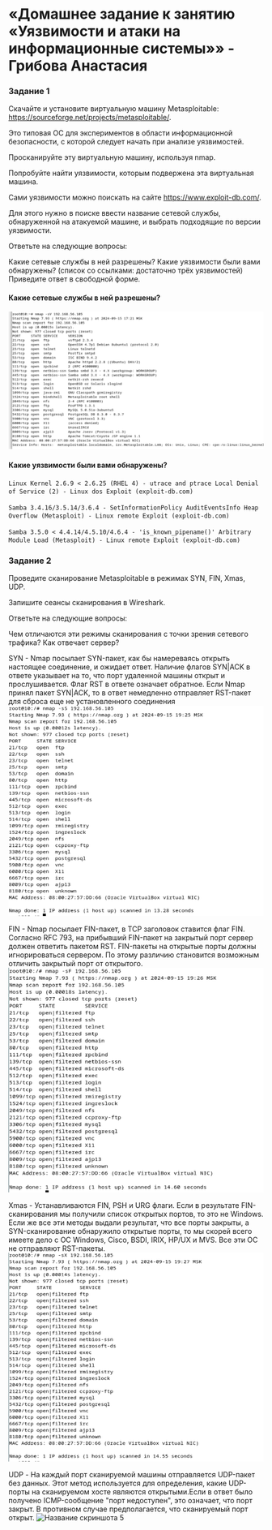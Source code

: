 # «Домашнее задание к занятию «Уязвимости и атаки на информационные системы»» - Грибова Анастасия

### Задание 1
Скачайте и установите виртуальную машину Metasploitable: https://sourceforge.net/projects/metasploitable/.

Это типовая ОС для экспериментов в области информационной безопасности, с которой следует начать при анализе уязвимостей.

Просканируйте эту виртуальную машину, используя nmap.

Попробуйте найти уязвимости, которым подвержена эта виртуальная машина.

Сами уязвимости можно поискать на сайте https://www.exploit-db.com/.

Для этого нужно в поиске ввести название сетевой службы, обнаруженной на атакуемой машине, и выбрать подходящие по версии уязвимости.

Ответьте на следующие вопросы:

Какие сетевые службы в ней разрешены?
Какие уязвимости были вами обнаружены? (список со ссылками: достаточно трёх уязвимостей)
Приведите ответ в свободной форме.

#### Какие сетевые службы в ней разрешены?
![Название скриншота 1](https://github.com/gribova-anastasia/13-1/blob/7aba302d9c04d38abf291b3173ca950f0a473da6/10.png)


#### Какие уязвимости были вами обнаружены?
```
Linux Kernel 2.6.9 < 2.6.25 (RHEL 4) - utrace and ptrace Local Denial of Service (2) - Linux dos Exploit (exploit-db.com)

Samba 3.4.16/3.5.14/3.6.4 - SetInformationPolicy AuditEventsInfo Heap Overflow (Metasploit) - Linux remote Exploit (exploit-db.com)

Samba 3.5.0 < 4.4.14/4.5.10/4.6.4 - 'is_known_pipename()' Arbitrary Module Load (Metasploit) - Linux remote Exploit (exploit-db.com)
```
### Задание 2
Проведите сканирование Metasploitable в режимах SYN, FIN, Xmas, UDP.

Запишите сеансы сканирования в Wireshark.

Ответьте на следующие вопросы:

Чем отличаются эти режимы сканирования с точки зрения сетевого трафика?
Как отвечает сервер?

SYN - Nmap посылает SYN-пакет, как бы намереваясь открыть настоящее соединение, и ожидает ответ. Наличие флагов SYN|ACK в ответе указывает на то, что порт удаленной машины открыт и прослушивается. Флаг RST в ответе означает обратное. Если Nmap принял пакет SYN|ACK, то в ответ немедленно отправляет RST-пакет для сброса еще не установленного соединения
![Название скриншота 2](https://github.com/gribova-anastasia/13-1/blob/e56a32b6c1af07cd3df083ca4a41f82e666b967d/11.png)


FIN - Nmap посылает FIN-пакет, в TCP заголовок ставится флаг FIN. Согласно RFC 793, на прибывший FIN-пакет на закрытый порт сервер должен ответить пакетом RST. FIN-пакеты на открытые порты должны игнорироваться сервером. По этому различию становится возможным отличить закрытый порт от открытого.
![Название скриншота 3](https://github.com/gribova-anastasia/13-1/blob/6686f68837e2ad685bee6f528fada8ca5b4bcc18/12.png)

Xmas - Устанавливаются FIN, PSH и URG флаги. Если в результате FIN-сканирования мы получили список открытых портов, то это не Windows. Если же все эти методы выдали результат, что все порты закрыты, а SYN-сканирование обнаружило открытые порты, то мы скорей всего имеете дело с ОС Windows, Cisco, BSDI, IRIX, HP/UX и MVS. Все эти ОС не отправляют RST-пакеты.
![Название скриншота 4](https://github.com/gribova-anastasia/13-1/blob/6686f68837e2ad685bee6f528fada8ca5b4bcc18/13.png)

UDP - На каждый порт сканируемой машины отправляется UDP-пакет без данных. Этот метод используется для определения, какие UDP-порты на сканируемом хосте являются открытыми.Если в ответ было получено ICMP-сообщение "порт недоступен", это означает, что порт закрыт. В противном случае предполагается, что сканируемый порт открыт.
![Название скриншота 5]( )


